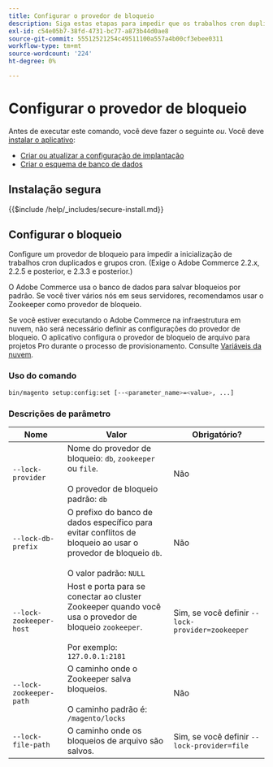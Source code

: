 ```yaml
---
title: Configurar o provedor de bloqueio
description: Siga estas etapas para impedir que os trabalhos cron duplicados e os grupos cron sejam executados na implantação do Adobe Commerce.
exl-id: c54e05b7-38fd-4731-bc77-a873b44d0ae8
source-git-commit: 55512521254c49511100a557a4b00cf3ebee0311
workflow-type: tm+mt
source-wordcount: '224'
ht-degree: 0%

---
```


# Configurar o provedor de bloqueio

Antes de executar este comando, você deve fazer o seguinte *ou*. Você deve [instalar o aplicativo](../advanced.md):

* [Criar ou atualizar a configuração de implantação](deployment.md)
* [Criar o esquema de banco de dados](database.md)

## Instalação segura

{{$include /help/_includes/secure-install.md}}

## Configurar o bloqueio

Configure um provedor de bloqueio para impedir a inicialização de trabalhos cron duplicados e grupos cron. (Exige o Adobe Commerce 2.2.x, 2.2.5 e posterior, e 2.3.3 e posterior.)

O Adobe Commerce usa o banco de dados para salvar bloqueios por padrão. Se você tiver vários nós em seus servidores, recomendamos usar o Zookeeper como provedor de bloqueio.

Se você estiver executando o Adobe Commerce na infraestrutura em nuvem, não será necessário definir as configurações do provedor de bloqueio. O aplicativo configura o provedor de bloqueio de arquivo para projetos Pro durante o processo de provisionamento. Consulte [Variáveis da nuvem](https://experienceleague.adobe.com/pt-br/docs/commerce-cloud-service/user-guide/configure/env/stage/variables-cloud).

### Uso do comando

```bash
bin/magento setup:config:set [--<parameter_name>=<value>, ...]
```

### Descrições de parâmetro

| Nome | Valor | Obrigatório? |
|--- |--- |--- |
| `--lock-provider` | Nome do provedor de bloqueio: `db`, `zookeeper` ou `file`.<br><br>O provedor de bloqueio padrão: `db` | Não |
| `--lock-db-prefix` | O prefixo do banco de dados específico para evitar conflitos de bloqueio ao usar o provedor de bloqueio `db`.<br><br>O valor padrão: `NULL` | Não |
| `--lock-zookeeper-host` | Host e porta para se conectar ao cluster Zookeeper quando você usa o provedor de bloqueio `zookeeper`.<br><br>Por exemplo: `127.0.0.1:2181` | Sim, se você definir `--lock-provider=zookeeper` |
| `--lock-zookeeper-path` | O caminho onde o Zookeeper salva bloqueios.<br><br>O caminho padrão é: `/magento/locks` | Não |
| `--lock-file-path` | O caminho onde os bloqueios de arquivo são salvos. | Sim, se você definir `--lock-provider=file` |

<!-- Last updated from includes: 2022-09-08 11:33:05 -->
